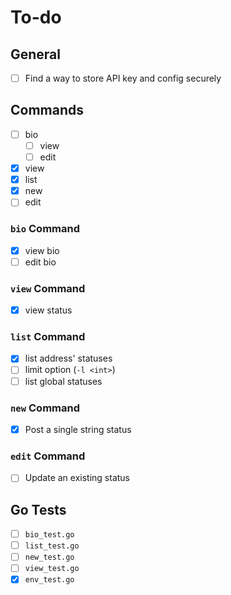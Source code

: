 # To-do

## General

- [ ] Find a way to store API key and config securely

## Commands

- [ ] bio
  - [ ] view
  - [ ] edit
- [x] view
- [x] list
- [x] new
- [ ] edit

### `bio` Command

- [x] view bio
- [ ] edit bio

### `view` Command

- [x] view status

### `list` Command

- [x] list address' statuses
- [ ] limit option (`-l <int>`)
- [ ] list global statuses

### `new` Command

- [x] Post a single string status

### `edit` Command

- [ ] Update an existing status

## Go Tests

- [ ] `bio_test.go`
- [ ] `list_test.go`
- [ ] `new_test.go`
- [ ] `view_test.go`
- [x] `env_test.go`
